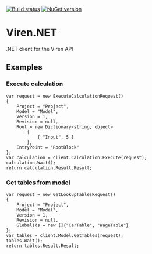 [![Build status](https://tealpartners.visualstudio.com/Viren.Net%20Client/_apis/build/status/Viren.Net-CI)](https://tealpartners.visualstudio.com/Viren.Net%20Client/_build/latest?definitionId=76)
[![NuGet version](https://badge.fury.io/nu/Viren.Client.Execution.svg)](https://badge.fury.io/nu/Viren.Client.Execution)

# Viren.NET
.NET client for the Viren API 

## Examples

### Execute calculation
```var client = new ExecutionClient(clientId, clientSecret, Environment.Production);
var request = new ExecuteCalculationRequest()
{
    Project = "Project",
    Model = "Model",
    Version = 1,
    Revision = null,
    Root = new Dictionary<string, object>
        {
            { "Input", 5 }
        },
    EntryPoint = "RootBlock"
};
var calculation = client.Calculation.Execute(request);
calculation.Wait();
return calculation.Result.Result;
```

### Get tables from model
```var client = new ExecutionClient(clientId, clientSecret, Environment.Production);
var request = new GetLookupTablesRequest()
{
    Project = "Project",
    Model = "Model",
    Version = 1,
    Revision = null,
    GlobalIds = new []{"CarTable", "WageTable"}
};
var tables = client.Model.GetTables(request);
tables.Wait();
return tables.Result.Result;
```
            
